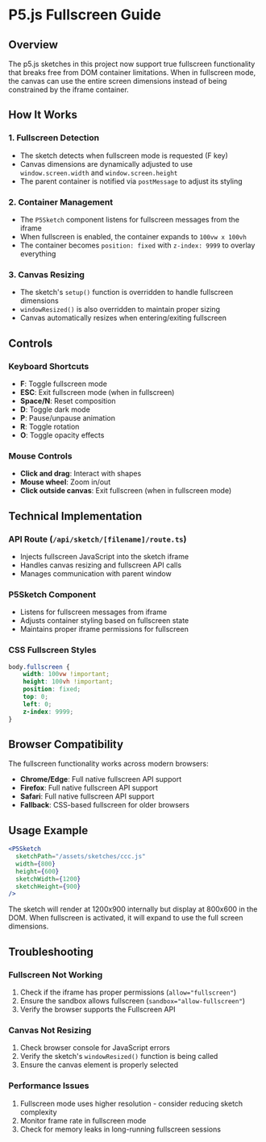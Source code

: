 # P5.js Fullscreen Guide

## Overview

The p5.js sketches in this project now support true fullscreen functionality that breaks free from DOM container limitations. When in fullscreen mode, the canvas can use the entire screen dimensions instead of being constrained by the iframe container.

## How It Works

### 1. Fullscreen Detection
- The sketch detects when fullscreen mode is requested (F key)
- Canvas dimensions are dynamically adjusted to use `window.screen.width` and `window.screen.height`
- The parent container is notified via `postMessage` to adjust its styling

### 2. Container Management
- The `P5Sketch` component listens for fullscreen messages from the iframe
- When fullscreen is enabled, the container expands to `100vw x 100vh`
- The container becomes `position: fixed` with `z-index: 9999` to overlay everything

### 3. Canvas Resizing
- The sketch's `setup()` function is overridden to handle fullscreen dimensions
- `windowResized()` is also overridden to maintain proper sizing
- Canvas automatically resizes when entering/exiting fullscreen

## Controls

### Keyboard Shortcuts
- **F**: Toggle fullscreen mode
- **ESC**: Exit fullscreen mode (when in fullscreen)
- **Space/N**: Reset composition
- **D**: Toggle dark mode
- **P**: Pause/unpause animation
- **R**: Toggle rotation
- **O**: Toggle opacity effects

### Mouse Controls
- **Click and drag**: Interact with shapes
- **Mouse wheel**: Zoom in/out
- **Click outside canvas**: Exit fullscreen (when in fullscreen mode)

## Technical Implementation

### API Route (`/api/sketch/[filename]/route.ts`)
- Injects fullscreen JavaScript into the sketch iframe
- Handles canvas resizing and fullscreen API calls
- Manages communication with parent window

### P5Sketch Component
- Listens for fullscreen messages from iframe
- Adjusts container styling based on fullscreen state
- Maintains proper iframe permissions for fullscreen

### CSS Fullscreen Styles
```css
body.fullscreen {
    width: 100vw !important;
    height: 100vh !important;
    position: fixed;
    top: 0;
    left: 0;
    z-index: 9999;
}
```

## Browser Compatibility

The fullscreen functionality works across modern browsers:
- **Chrome/Edge**: Full native fullscreen API support
- **Firefox**: Full native fullscreen API support
- **Safari**: Full native fullscreen API support
- **Fallback**: CSS-based fullscreen for older browsers

## Usage Example

```jsx
<P5Sketch 
  sketchPath="/assets/sketches/ccc.js"
  width={800}
  height={600}
  sketchWidth={1200}
  sketchHeight={900}
/>
```

The sketch will render at 1200x900 internally but display at 800x600 in the DOM. When fullscreen is activated, it will expand to use the full screen dimensions.

## Troubleshooting

### Fullscreen Not Working
1. Check if the iframe has proper permissions (`allow="fullscreen"`)
2. Ensure the sandbox allows fullscreen (`sandbox="allow-fullscreen"`)
3. Verify the browser supports the Fullscreen API

### Canvas Not Resizing
1. Check browser console for JavaScript errors
2. Verify the sketch's `windowResized()` function is being called
3. Ensure the canvas element is properly selected

### Performance Issues
1. Fullscreen mode uses higher resolution - consider reducing sketch complexity
2. Monitor frame rate in fullscreen mode
3. Check for memory leaks in long-running fullscreen sessions 
